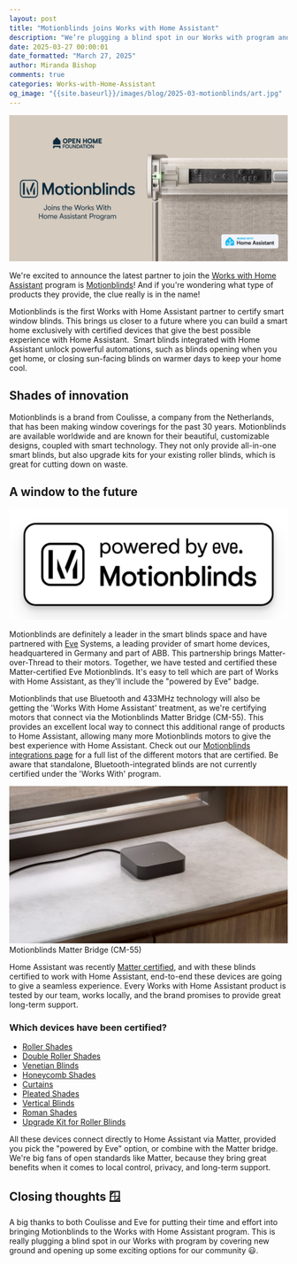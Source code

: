```yaml
---
layout: post
title: "Motionblinds joins Works with Home Assistant"
description: "We’re plugging a blind spot in our Works with program and opening up some exciting options for our community."
date: 2025-03-27 00:00:01
date_formatted: "March 27, 2025"
author: Miranda Bishop
comments: true
categories: Works-with-Home-Assistant
og_image: "{{site.baseurl}}/images/blog/2025-03-motionblinds/art.jpg"
---
```


<img src='/images/blog/2025-03-motionblinds/art.jpg' style='border: 0;box-shadow: none;' alt="Motionblinds wwha logo">

We're excited to announce the latest partner to join the [Works with Home Assistant](https://partner.home-assistant.io/) program is [Motionblinds](https://motionblinds.com/)! And if you're wondering what type of products they provide, the clue really is in the name!

Motionblinds is the first Works with Home Assistant partner to certify smart window blinds. This brings us closer to a future where you can build a smart home exclusively with certified devices that give the best possible experience with Home Assistant.  Smart blinds integrated with Home Assistant unlock powerful automations, such as blinds opening when you get home, or closing sun-facing blinds on warmer days to keep your home cool. <!--more-->

## Shades of innovation

Motionblinds is a brand from Coulisse, a company from the Netherlands, that has been making window coverings for the past 30 years. Motionblinds are available worldwide and are known for their beautiful, customizable designs, coupled with smart technology. They not only provide all-in-one smart blinds, but also upgrade kits for your existing roller blinds, which is great for cutting down on waste.

## A window to the future

<img src='/images/blog/2025-03-motionblinds/powered-by-eve.png' style='border: 0;box-shadow: none;' alt="Motionblinds powered by Eve">

Motionblinds are definitely a leader in the smart blinds space and have partnered with [Eve](https://www.evehome.com/en) Systems, a leading provider of smart home devices, headquartered in Germany and part of ABB. This partnership brings Matter-over-Thread to their motors. Together, we have tested and certified these Matter-certified Eve Motionblinds. It's easy to tell which are part of Works with Home Assistant, as they'll include the "powered by Eve" badge.

Motionblinds that use Bluetooth and 433MHz technology will also be getting the 'Works With Home Assistant' treatment, as we're certifying motors that connect via the Motionblinds Matter Bridge (CM-55). This provides an excellent local way to connect this additional range of products to Home Assistant, allowing many more Motionblinds motors to give the best experience with Home Assistant. Check out our [Motionblinds integrations page](https://next.home-assistant.io/integrations/motionblinds_matter/) for a full list of the different motors that are certified. Be aware that standalone, Bluetooth-integrated blinds are not currently certified under the 'Works With' program.

<p class='img'><img src='/images/blog/2025-03-motionblinds/matter-hub.jpg' style='border: 0;box-shadow: none;' alt="Motionblinds Matter Bridge">Motionblinds Matter Bridge (CM-55)</p>

Home Assistant was recently [Matter certified](/blog/2025/03/10/matter-certification/), and with these blinds certified to work with Home Assistant, end-to-end these devices are going to give a seamless experience. Every Works with Home Assistant product is tested by our team, works locally, and the brand promises to provide great long-term support.

### Which devices have been certified?

- [Roller Shades](https://motionblinds.com/products/roller)
- [Double Roller Shades](https://motionblinds.com/products/double-roller)
- [Venetian Blinds](https://motionblinds.com/products/venetian)
- [Honeycomb Shades](https://motionblinds.com/products/honeycomb)
- [Curtains](https://motionblinds.com/products/curtains)
- [Pleated Shades](https://motionblinds.com/products/pleated)
- [Vertical Blinds](https://motionblinds.com/products/vertical)
- [Roman Shades](https://motionblinds.com/products/roman)
- [Upgrade Kit for Roller Blinds](https://motionblinds.com/products/upgrade-kit)

All these devices connect directly to Home Assistant via Matter, provided you pick the "powered by Eve" option, or combine with the Matter bridge. We're big fans of open standards like Matter, because they bring great benefits when it comes to local control, privacy, and long-term support.

## Closing thoughts 🪟

A big thanks to both Coulisse and Eve for putting their time and effort into bringing Motionblinds to the Works with Home Assistant program. This is really plugging a blind spot in our Works with program by covering new ground and opening up some exciting options for our community 😃.
